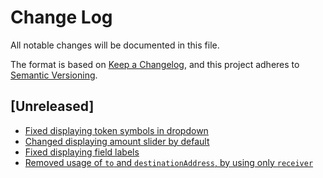 # Change Log

All notable changes will be documented in this file.

The format is based on [Keep a Changelog](https://keepachangelog.com/en/1.0.0/),
and this project adheres to [Semantic Versioning](https://semver.org/spec/v2.0.0.html).

## [Unreleased]

- [Fixed displaying token symbols in dropdown](https://github.com/ElrondNetwork/dapp-core-form/pull/77)
- [Changed displaying amount slider by default](https://github.com/ElrondNetwork/dapp-core-form/pull/78)
- [Fixed displaying field labels](https://github.com/ElrondNetwork/dapp-core-form/pull/79)
- [Removed usage of `to` and `destinationAddress`, by using only `receiver` ](https://github.com/ElrondNetwork/dapp-core-form/pull/82)


